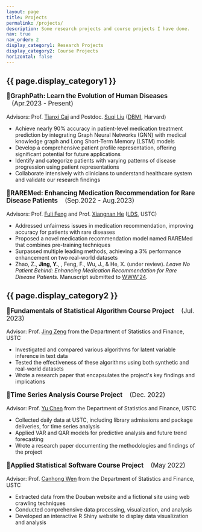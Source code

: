 ```yaml
---
layout: page
title: Projects
permalink: /projects/
description: Some research projects and course projects I have done.
nav: true
nav_order: 2
display_category1: Research Projects
display_category2: Course Projects
horizontal: false
---
```


<div class="projects">
  <!-- Display categorized projects -->
  <h2 class="category">{{ page.display_category1 }}</h2>
<p style="font-size: 1.2em;">&#127775;<strong>GraphPath: Learn the Evolution of Human Diseases</strong> &nbsp;&nbsp;&nbsp;(Apr.2023 - Present)</p>
<p>Advisors: Prof. <a href="https://dbmi.hms.harvard.edu/people/tianxi-cai">Tianxi Cai</a> and Postdoc. <a href="https://www.suqil.com">Suqi Liu</a> (<a href="https://dbmi.hms.harvard.edu">DBMI</a>, Harvard)</p>
<ul>
    <li>Achieve nearly 90% accuracy in patient-level medication treatment prediction by integrating Graph Neural Networks (GNN) with medical knowledge graph and Long Short-Term Memory (LSTM) models</li>
    <li>Develop a comprehensive patient profile representation, offering significant potential for future applications</li>
    <li>Identify and categorize patients with varying patterns of disease progression using patient representations</li>
    <li>Collaborate intensively with clinicians to understand healthcare system and validate our research findings</li>
</ul>
<p style="font-size: 1.2em;">&#127775;<strong>RAREMed: Enhancing Medication Recommendation for Rare Disease Patients</strong>&nbsp;&nbsp;&nbsp; (Sep.2022 - Aug.2023)</p>
<p>Advisors: Prof. <a href="https://fulifeng.github.io">Fuli Feng</a> and Prof. <a href="https://hexiangnan.github.io">Xiangnan He</a> (<a href="https://data-science.ustc.edu.cn/_upload/tpl/12/b5/4789/template4789/index.html">LDS</a>, USTC)</p>
<ul>
    <li>Addressed unfairness issues in medication recommendation, improving accuracy for patients with rare diseases</li>
    <li>Proposed a novel medication recommendation model named RAREMed that combines pre-training techniques</li>
    <li>Surpassed multiple leading methods, achieving a 3% performance enhancement on two real-world datasets</li>
    <li>Zhao, Z., <strong>Jing, Y.</strong>, , Feng, F., Wu, J., & He, X. (under review). <i>Leave No Patient Behind: Enhancing Medication Recommendation for Rare Disease Patients.</i> Manuscript submitted to <a href="https://www2024.thewebconf.org">WWW'24</a>.</li>
</ul>
  <!-- Display categorized projects -->
  <h2 class="category">{{ page.display_category2 }}</h2>
  <p style="font-size: 1.2em;">&#127775;<strong>Fundamentals of Statistical Algorithm Course Project</strong>&nbsp;&nbsp;&nbsp; (Jul. 2023)</p>
<p>Advisor: Prof. <a href="https://bs.ustc.edu.cn/english/profile-2012.html">Jing Zeng</a> from the Department of Statistics and Finance, USTC</p>
<ul>
    <li>Investigated and compared various algorithms for latent variable inference in text data</li>
    <li>Tested the effectiveness of these algorithms using both synthetic and real-world datasets</li>
    <li>Wrote a research paper that encapsulates the project's key findings and implications</li>
</ul>
<p style="font-size: 1.2em;">&#127775;<strong>Time Series Analysis Course Project</strong>&nbsp;&nbsp;&nbsp; (Dec. 2022)</p>
<p>Advisor: Prof. <a href="https://bs.ustc.edu.cn/english/profile-100.html">Yu Chen</a> from the Department of Statistics and Finance, USTC</p>
<ul>
    <li>Collected daily data at USTC, including library admissions and package deliveries, for time series analysis</li>
    <li>Applied VAR and QAR models for predictive analysis and future trend forecasting</li>
    <li>Wrote a research paper documenting the methodologies and findings of the project</li>
</ul>
<p style="font-size: 1.2em;">&#127775;<strong>Applied Statistical Software Course Project</strong>&nbsp;&nbsp;&nbsp; (May 2022)</p>
<p>Advisor: Prof. <a href="https://bs.ustc.edu.cn/english/profile-352.html">Canhong Wen</a> from the Department of Statistics and Finance, USTC</p>
<ul>
    <li>Extracted data from the Douban website and a fictional site using web crawling techniques</li>
    <li>Conducted comprehensive data processing, visualization, and analysis</li>
    <li>Developed an interactive R Shiny website to display data visualization and analysis</li>
</ul>
</div>

  

